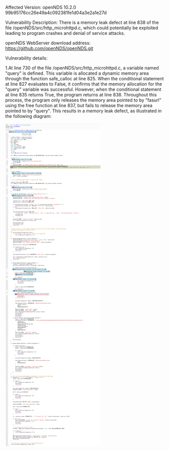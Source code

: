 Affected Version:
openNDS 10.2.0 99b95176cc26e49a4c092381fe1d04a3e2a1e27d

Vulnerability Description:
There is a memory leak defect at line 838 of the file /openNDS/src/http_microhttpd.c, which could potentially be exploited leading to program crashes and denial of service attacks.

openNDS WebServer download address:
https://github.com/openNDS/openNDS.git

Vulnerability details:

1.At line 730 of the file /openNDS/src/http_microhttpd.c, a variable named "query" is defined. This variable is allocated a dynamic memory area through the function safe_calloc at line 825. When the conditional statement at line 827 evaluates to False, it confirms that the memory allocation for the "query" variable was successful. However, when the conditional statement at line 835 returns True, the program returns at line 838. Throughout this process, the program only releases the memory area pointed to by "fasurl" using the free function at line 837, but fails to release the memory area pointed to by "query". This results in a memory leak defect, as illustrated in the following diagram:

![image](https://github.com/LuMingYinDetect/openNDS_defects/blob/main/openNDS_5.png)
